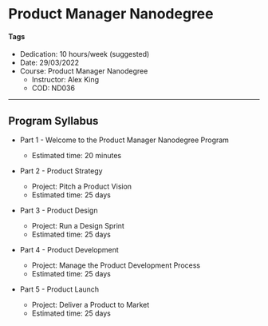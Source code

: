 # Product Manager Nanodegree

#### Tags

* Dedication: 10 hours/week (suggested)
* Date: 29/03/2022
* Course: Product Manager Nanodegree
    * Instructor: Alex King
    * COD: ND036

***

## Program Syllabus

* Part 1 - Welcome to the Product Manager Nanodegree Program
	* Estimated time: 20 minutes

* Part 2 - Product Strategy
	* Project: Pitch a Product Vision
	* Estimated time: 25 days

* Part 3 - Product Design
	* Project: Run a Design Sprint
	* Estimated time: 25 days

* Part 4 - Product Development
	* Project: Manage the Product Development Process
	* Estimated time: 25 days

* Part 5 - Product Launch
	* Project: Deliver a Product to Market
	* Estimated time: 25 days
